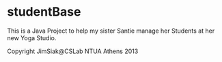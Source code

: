 studentBase
===========

This is a Java Project to help my sister Santie manage her Students at her new Yoga Studio.

Copyright JimSiak@CSLab NTUA Athens 2013
